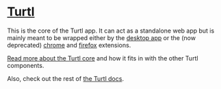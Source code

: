 [Turtl](https://turtl.it/)
==========================

This is the core of the Turtl app. It can act as a standalone web app but is
mainly meant to be wrapped either by the [desktop app](https://github.com/turtl/desktop)
or the (now deprecated) [chrome](https://github.com/turtl/chrome) and
[firefox](https://github.com/turtl/firefox) extensions.

[Read more about the Turtl core](https://turtl.it/docs/clients/core/index)
and how it fits in with the other Turtl components.

Also, check out the rest of [the Turtl docs](https://turtl.it/docs).

